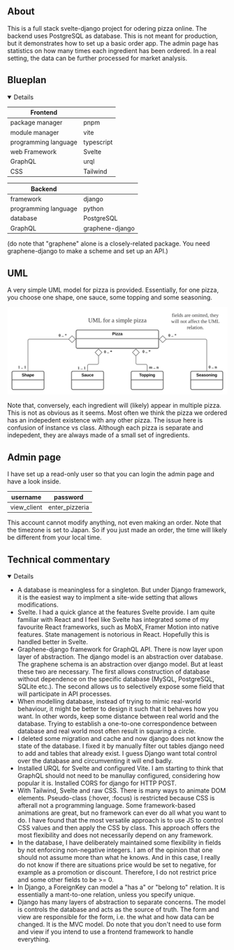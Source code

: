 ## About
This is a full stack svelte-django project for odering pizza online. The backend uses PostgreSQL as database. This is not meant for production, but it demonstrates how to set up a basic order app. The admin page has statistics on how many times each ingredient has been ordered. In a real setting, the data can be further processed for market analysis.

## Blueplan
<details open>

| Frontend             |            |
|----------------------|------------|
| package manager      | pnpm       |
| module manager       | vite       |
| programming language | typescript |
| web Framework        | Svelte     |
| GraphQL              | urql       |
| CSS                  | Tailwind   |

| Backend              |                 |
|----------------------|-----------------|
| framework            | django          |
| programming language | python          |
| database             | PostgreSQL      |
| GraphQL              | graphene-django |

(do note that "graphene" alone is a closely-related package. You need graphene-django to make a scheme and set up
an API.)

</details>

## UML
A very simple UML model for pizza is provided. Essentially, for one pizza, you choose one shape, one sauce, some topping and some seasoning.

<img src="./public/UML_Pizza.svg" alt="UML diagram of a pizza">

Note that, conversely, each ingredient will (likely) appear in multiple pizza. This is not as obvious as it seems. Most often we think the pizza we ordered has an indepedent existence with any other pizza. The issue here is confusion of instance vs class. Although each pizza is separate and indepedent, they are always made of a small set of ingredients.

## Admin page
I have set up a read-only user so that you can login the admin page and have a look inside.

| username    | password       |
|-------------|----------------|
| view_client | enter_pizzeria |

This account cannot modify anything, not even making an order.
Note that the timezone is set to Japan. So if you just made an order, the time will likely be different from your local time.

## Technical commentary
<details open>
    <ul>
        <li>
            A database is meaningless for a singleton. But under Django framework, it is the easiest way to implment a site-wide setting that allows modifications.
        </li>
        <li>
            Svelte. I had a quick glance at the features Svelte provide. I am quite familiar with React and I feel like Svelte has integrated some of my favourite React frameworks, such as MobX, Framer Motion into native features. State management is notorious in React. Hopefully this is handled better in Svelte.
        </li>
        <li>
            Graphene-django framework for GraphQL API. There is now layer upon layer of abstraction. The django model is an abstraction over database. The graphene schema is an abstraction over django model. But at least these two are necessary. The first allows construction of database without dependence on the specific database (MySQL, PostgreSQL, SQLite etc.). The second allows us to selectively expose some field that will participate in API processes.
        </li>
        <li>
            When modelling database, instead of trying to mimic real-world behaviour, it might be better to design it such that it behaves how you want. In other words, keep some distance between real world and the database. Trying to establish a one-to-one correspondence between database and real world most often result in squaring a circle.
        </li>
        <li>
            I deleted some migration and cache and now django does not know the state of the database. I fixed it by manually filter out tables django need to add and tables that already exist. I guess Django want total control over the database and circumventing it will end badly.
        </li>
        <li>
            Installed URQL for Svelte and configured Vite. I am starting to think that GraphQL should not need to
            be manullay configured, considering how popular it is. Installed CORS for django for HTTP POST.
        </li>
        <li>
            With Tailwind, Svelte and raw CSS. There is many ways to animate DOM elements. Pseudo-class (:hover, :focus) is restricted because CSS is afterall not a programming language. Some framework-based animations are great, but no framework can ever do all what you want to do. I have found that the most versatile approach is to use JS to control CSS values and then apply the CSS by class. This approach offers the most flexibility and does not necessarily depend on any framework.
        </li>
        <li>
            In the database, I have deliberately maintained some flexibility in fields by not enforcing non-negative integers. I am of the opinion that one should not assume more than what he knows. And in this case, I really do not know if there are situations price would be set to negative, for example as a promotion or discount. Therefore, I do not restrict price and some other fields to be >= 0.
        </li>
        <li>
            In Django, a ForeignKey can model a "has a" or "belong to" relation. It is essentially a mant-to-one relation, unless you specify unique.
        </li>
        <li>
            Django has many layers of abstraction to separate concerns. The model is controls the database and acts as the source of truth. The form and view are responsible for the form, i.e. the what and how data can be changed. It is the MVC model. Do note that you don't need to use form and view if you intend to use a frontend framework to handle everything.
        </li>
    </ul>
</details>